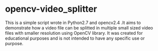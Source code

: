 # opencv-video_splitter

This is a simple script wrote in Python2.7 and opencv2.4 .It aims to demonstrate how a video file can be splitted in multiple small sized video files with smaller resolution using OpenCV library.
It was created for educational purposes and is not intended to have any specific use or purpose.

